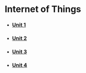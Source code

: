# Internet of Things

- ### [Unit 1](./iot/unit-1)

- ### [Unit 2](./iot/unit-2)

- ### [Unit 3](./iot/unit-3)

- ### [Unit 4](./iot/unit-4)
